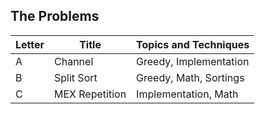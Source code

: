## The Problems

|  Letter | Title                     | Topics and Techniques                          |
|---------|---------------------------|-----------------------------|
|  A | Channel          | Greedy, Implementation                     |
|  B | Split Sort            | Greedy, Math, Sortings         |
|  C | MEX Repetition        | Implementation, Math     |

